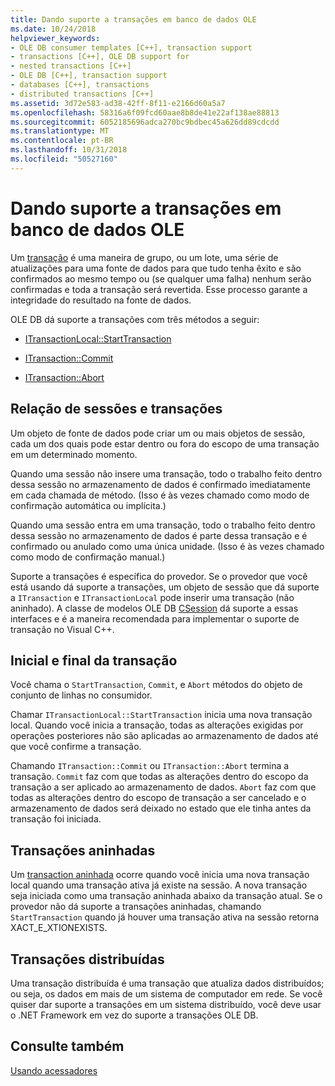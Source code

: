```yaml
---
title: Dando suporte a transações em banco de dados OLE
ms.date: 10/24/2018
helpviewer_keywords:
- OLE DB consumer templates [C++], transaction support
- transactions [C++], OLE DB support for
- nested transactions [C++]
- OLE DB [C++], transaction support
- databases [C++], transactions
- distributed transactions [C++]
ms.assetid: 3d72e583-ad38-42ff-8f11-e2166d60a5a7
ms.openlocfilehash: 58316a6f09fcd60aae8b8de41e22af138ae88813
ms.sourcegitcommit: 6052185696adca270bc9bdbec45a626dd89cdcdd
ms.translationtype: MT
ms.contentlocale: pt-BR
ms.lasthandoff: 10/31/2018
ms.locfileid: "50527160"
---
```

# <a name="supporting-transactions-in-ole-db"></a>Dando suporte a transações em banco de dados OLE

Um [transação](../../data/transactions-mfc-data-access.md) é uma maneira de grupo, ou um lote, uma série de atualizações para uma fonte de dados para que tudo tenha êxito e são confirmados ao mesmo tempo ou (se qualquer uma falha) nenhum serão confirmadas e toda a transação será revertida. Esse processo garante a integridade do resultado na fonte de dados.

OLE DB dá suporte a transações com três métodos a seguir:

- [ITransactionLocal::StartTransaction](/previous-versions/windows/desktop/ms709786)

- [ITransaction::Commit](/previous-versions/windows/desktop/ms713008)

- [ITransaction::Abort](/previous-versions/windows/desktop/ms709833)

## <a name="relationship-of-sessions-and-transactions"></a>Relação de sessões e transações

Um objeto de fonte de dados pode criar um ou mais objetos de sessão, cada um dos quais pode estar dentro ou fora do escopo de uma transação em um determinado momento.

Quando uma sessão não insere uma transação, todo o trabalho feito dentro dessa sessão no armazenamento de dados é confirmado imediatamente em cada chamada de método. (Isso é às vezes chamado como modo de confirmação automática ou implícita.)

Quando uma sessão entra em uma transação, todo o trabalho feito dentro dessa sessão no armazenamento de dados é parte dessa transação e é confirmado ou anulado como uma única unidade. (Isso é às vezes chamado como modo de confirmação manual.)

Suporte a transações é específica do provedor. Se o provedor que você está usando dá suporte a transações, um objeto de sessão que dá suporte a `ITransaction` e `ITransactionLocal` pode inserir uma transação (não aninhado). A classe de modelos OLE DB [CSession](../../data/oledb/csession-class.md) dá suporte a essas interfaces e é a maneira recomendada para implementar o suporte de transação no Visual C++.

## <a name="starting-and-ending-the-transaction"></a>Inicial e final da transação

Você chama o `StartTransaction`, `Commit`, e `Abort` métodos do objeto de conjunto de linhas no consumidor.

Chamar `ITransactionLocal::StartTransaction` inicia uma nova transação local. Quando você inicia a transação, todas as alterações exigidas por operações posteriores não são aplicadas ao armazenamento de dados até que você confirme a transação.

Chamando `ITransaction::Commit` ou `ITransaction::Abort` termina a transação. `Commit` faz com que todas as alterações dentro do escopo da transação a ser aplicado ao armazenamento de dados. `Abort` faz com que todas as alterações dentro do escopo de transação a ser cancelado e o armazenamento de dados será deixado no estado que ele tinha antes da transação foi iniciada.

## <a name="nested-transactions"></a>Transações aninhadas

Um [transaction aninhada](/previous-versions/windows/desktop/ms716985) ocorre quando você inicia uma nova transação local quando uma transação ativa já existe na sessão. A nova transação seja iniciada como uma transação aninhada abaixo da transação atual. Se o provedor não dá suporte a transações aninhadas, chamando `StartTransaction` quando já houver uma transação ativa na sessão retorna XACT_E_XTIONEXISTS.

## <a name="distributed-transactions"></a>Transações distribuídas

Uma transação distribuída é uma transação que atualiza dados distribuídos; ou seja, os dados em mais de um sistema de computador em rede. Se você quiser dar suporte a transações em um sistema distribuído, você deve usar o .NET Framework em vez do suporte a transações OLE DB.

## <a name="see-also"></a>Consulte também

[Usando acessadores](../../data/oledb/using-accessors.md)